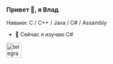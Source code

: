 ### Привет 👋, я Влад

Навыки: C / C++ / Java / C# / Assambly

- 🌱 Сейчас я изучаю C# 


[<img src='https://www.svgrepo.com/show/354443/telegram.svg' alt='telegram' height='40'>](https://t.me/kolesov_v_s)  
